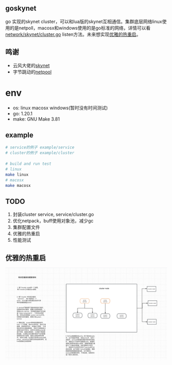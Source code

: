 ## goskynet
go 实现的skynet cluster，可以和lua版的skynet互相通信。集群底层网络linux使用的是netpoll，macosx和windows使用的是go标准的网络，详情可以看[network/skynet/cluster.go](network/skynet/cluster.go) listen方法。未来想实现[优雅的热重启](#优雅的热重启)。
## 鸣谢
* 云风大佬的[skynet](https://github.com/cloudwu/skynet.git)
* 字节跳动的[netpool](https://github.com/cloudwego/hertz/tree/develop/pkg/network/netpoll)
# env
* os: linux macosx windows(暂时没有时间测试)
* go: 1.20.1
* make: GNU Make 3.81

## example
```bash
# service的例子 example/service
# cluster的例子 example/cluster

# build and run test
# linux
make linux
# macosx
make macosx
```

## TODO
1. 封装cluster service, service/cluster.go
2. 优化netpack，buff使用对象池，减少gc
3. 集群配置文件
4. 优雅的热重启
5. 性能测试
## 优雅的热重启
![hot_reload](img/hot_reload.jpg)
